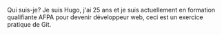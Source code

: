 Qui suis-je?
Je suis Hugo, j'ai 25 ans et je suis actuellement en formation qualifiante AFPA pour devenir développeur web, ceci est un exercice pratique de Git.

